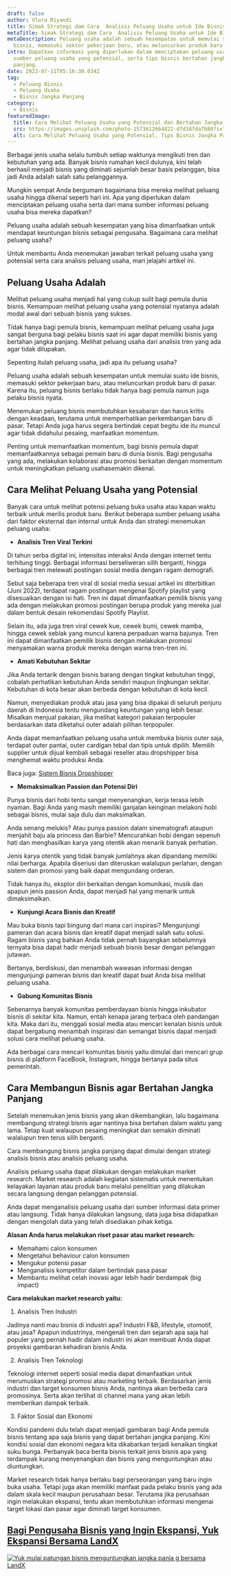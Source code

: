 ```yaml
---
draft: false
author: Vlora Riyandi
title: Simak Strategi dam Cara  Analisis Peluang Usaha untuk Ide Bisnis Anda
metaTitle: Simak Strategi dam Cara  Analisis Peluang Usaha untuk Ide Bisnis Anda
metaDescription: Peluang usaha adalah sebuah kesempatan untuk memulai suatu ide
  bisnis, memasuki sektor pekerjaan baru, atau meluncurkan produk baru di pasar.
intro: Dapatkan informasi yang diperlukan dalam menciptakan peluang usaha dan
  sumber peluang usaha yang potensial, serta tips bisnis bertahan jangka
  panjang.
date: 2022-07-11T05:16:30.034Z
tag:
  - Peluang Bisnis
  - Peluang Usaha
  - Bisnis Jangka Panjang
category:
  - Bisnis
featuredImage:
  title: Cara Melihat Peluang Usaha yang Potensial dan Bertahan Jangka Panjang
  src: https://images.unsplash.com/photo-1573612664822-d7d347da7b80?ixlib=rb-1.2.1&ixid=MnwxMjA3fDB8MHxwaG90by1wYWdlfHx8fGVufDB8fHx8&auto=format&fit=crop&w=870&q=80
  alt: Cara Melihat Peluang Usaha yang Potensial, Tips Bisnis Jangka Panjang
---
```

Berbagai jenis usaha selalu tumbuh setiap waktunya mengikuti tren dan kebutuhan yang ada. Banyak bisnis rumahan kecil dulunya, kini telah berhasil menjadi bisnis yang diminati sejumlah besar basis pelanggan, bisa jadi Anda adalah salah satu pelanggannya.

Mungkin sempat Anda bergumam bagaimana bisa mereka melihat peluang usaha hingga dikenal seperti hari ini. Apa yang diperlukan dalam menciptakan peluang usaha serta dari mana sumber informasi peluang usaha bisa mereka dapatkan? 

Peluang usaha adalah sebuah kesempatan yang bisa dimanfaatkan untuk mendapat keuntungan bisnis sebagai pengusaha. Bagaimana cara melihat peluang usaha?

Untuk membantu Anda menemukan jawaban terkait peluang usaha yang potensial serta cara analisis peluang usaha, mari jelajahi artikel ini.

## Peluang Usaha Adalah

Melihat peluang usaha menjadi hal yang cukup sulit bagi pemula dunia bisnis. Kemampuan melihat peluang usaha yang potensial nyatanya adalah modal awal dari sebuah bisnis yang sukses. 

Tidak hanya bagi pemula bisnis, kemampuan melihat peluang usaha juga sangat berguna bagi pelaku bisnis saat ini agar dapat memiliki bisnis yang bertahan jangka panjang. Melihat peluang usaha dari analisis tren yang ada agar tidak dilupakan.

Sepenting itulah peluang usaha, jadi apa itu peluang usaha?

Peluang usaha adalah sebuah kesempatan untuk memulai suatu ide bisnis, memasuki sektor pekerjaan baru, atau meluncurkan produk baru di pasar. Karena itu, peluang bisnis berlaku tidak hanya bagi pemula namun juga pelaku bisnis nyata.

Menemukan peluang bisnis membutuhkan kesabaran dan harus kritis dengan keadaan, terutama untuk memperhatikan perkembangan baru di pasar. Tetapi Anda juga harus segera bertindak cepat begitu ide itu muncul agar tidak didahului pesaing, manfaatkan momentum.

Penting untuk memanfaatkan momentum, bagi bisnis pemula dapat memanfaatkannya sebagai pemain baru di dunia bisnis. Bagi pengusaha yang ada, melakukan kolaborasi atau promosi berkaitan dengan momentum untuk meningkatkan peluang usahasemakin dikenal.

## Cara Melihat Peluang Usaha yang Potensial

Banyak cara untuk melihat potensi peluang buka usaha atau kapan waktu terbaik untuk merilis produk baru. Berikut beberapa sumber peluang usaha dari faktor eksternal dan internal untuk Anda dan strategi menemukan peluang usaha:

* **Analisis Tren Viral Terkini**

Di tahun serba digital ini, intensitas interaksi Anda dengan internet tentu terhitung tinggi. Berbagai informasi berseliweran silih berganti, hingga berbagai tren melewati postingan sosial media dengan ragam demografi. 

Sebut saja beberapa tren viral di sosial media sesuai artikel ini diterbitkan (Juni 2022), terdapat ragam postingan mengenai Spotify playlist yang disesuaikan dengan isi hati. Tren ini dapat dimanfaatkan pemilik bisnis yang ada dengan melakukan promosi postingan berupa produk yang mereka jual dalam bentuk desain rekomendasi Spotify Playlist.

Selain itu, ada juga tren viral cewek kue, cewek bumi, cewek mamba, hingga cewek seblak yang muncul karena perpaduan warna bajunya. Tren ini dapat dimanfaatkan pemilik bisnis dengan melakukan promosi menyamakan warna produk mereka dengan warna tren-tren ini.

* **Amati Kebutuhan Sekitar**

Jika Anda tertarik dengan bisnis barang dengan tingkat kebutuhan tinggi, cobalah perhatikan kebutuhan Anda sendiri maupun lingkungan sekitar. Kebutuhan di kota besar akan berbeda dengan kebutuhan di kota kecil.

Namun, menyediakan produk atau jasa yang bisa dipakai di seluruh penjuru daerah di Indonesia tentu mengundang keuntungan yang lebih besar. Misalkan menjual pakaian, jika melihat kategori pakaian terpopuler berdasarkan data diketahui outer adalah pilihan terpopuler.

Anda dapat memanfaatkan peluang usaha untuk membuka bisnis outer saja, terdapat outer pantai, outer cardigan tebal dan tipis untuk dipilih. Memilih supplier untuk dijual kembali sebagai reseller atau dropshipper bisa menghemat waktu produksi Anda.

Baca juga: [Sistem Bisnis Dropshipper](https://landx.id/blog/mengenal-dropshipper-bisnis-online-modal-kecil-untung-besar/)

* **Memaksimalkan Passion dan Potensi Diri**

Punya bisnis dari hobi tentu sangat menyenangkan, kerja terasa lebih nyaman. Bagi Anda yang masih memiliki ganjalan keinginan melakoni hobi sebagai bisnis, mulai saja dulu dan maksimalkan.

Anda senang melukis? Atau punya passion dalam sinematografi ataupun menjahit baju ala princess dan Barbie? Mencurahkan hobi dengan sepenuh hati dan menghasilkan karya yang otentik akan menarik banyak perhatian. 

Jenis karya otentik yang tidak banyak jumlahnya akan dipandang memiliki nilai berharga. Apabila diseriusi dan diteruskan walalupun perlahan, dengan sistem dan promosi yang baik dapat mengundang orderan.

Tidak hanya itu, eksplor diri berkaitan dengan komunikasi, musik dan apapun jenis passion Anda, dapat menjadi hal yang menarik untuk dimaksimalkan.

* **Kunjungi Acara Bisnis dan Kreatif**

Mau buka bisnis tapi bingung dari mana cari inspirasi? Mengunjungi pameran dan acara bisnis dan kreatif dapat menjadi salah satu solusi. Ragam bisnis yang bahkan Anda tidak pernah bayangkan sebelumnya ternyata bisa dapat hadir menjadi sebuah bisnis besar dengan pelanggan jutawan.

Bertanya, berdiskusi, dan menambah wawasan informasi dengan mengunjungi pameran bisnis dan kreatif dapat buat Anda bisa melihat peluang usaha.

* **Gabung Komunitas Bisnis**

Sebenarnya banyak komunitas pemberdayaan bisnis hingga inkubator bisnis di sekitar kita. Namun, entah kenapa jarang terbaca oleh pandangan kita. Maka dari itu, menggali sosial media atau mencari kenalan bisnis untuk dapat bergabung menambah inspirasi dan semangat bisnis dapat menjadi solusi cara melihat peluang usaha.

Ada berbagai cara mencari komunitas bisnis yaitu dimulai dari mencari grup bisnis di platform FaceBook, Instagram, hingga bertanya pada situs pemerintah.

## Cara Membangun Bisnis agar Bertahan Jangka Panjang

Setelah menemukan jenis bisnis yang akan dikembangkan, lalu bagaimana membangung strategi bisnis agar nantinya bisa bertahan dalam waktu yang lama. Tetap kuat walaupun pesaing meningkat dan semakin diminati walalupun tren terus silih berganti.

Cara membangung bisnis jangka panjang dapat dimulai dengan strategi analisis bisnis atau analisis peluang usaha. 

Analisis peluang usaha dapat dilakukan dengan melakukan market research. Market research adalah kegiatan sistematis untuk menentukan kelayakan layanan atau produk baru melalui penelitian yang dilakukan secara langsung dengan pelanggan potensial. 

Anda dapat menganalisis peluang usaha dari sumber informasi data primer atau langsung. Tidak hanya dilakukan langsung, data juga bisa didapatkan dengan mengolah data yang telah disediakan pihak ketiga.

**Alasan Anda harus melakukan riset pasar atau market research:**

* Memahami calon konsumen
* Mengetahui behaviour calon konsumen
* Mengukur potensi pasar
* Menganalisis kompetitor dalam bertindak pasa pasar
* Membantu melihat celah inovasi agar lebih hadir berdampak (big impact)

**Cara melakukan market research yaitu:**

1. Analisis Tren Industri

Jadinya nanti mau bisnis di industri apa? Industri F&B, lifestyle, otomotif, atau jasa? Apapun industrinya, mengenali tren dan sejarah apa saja hal populer yang pernah hadir dalam industri ini akan membuat Anda dapat proyeksi gambaran kehadiran bisnis Anda.

2. Analisis Tren Teknologi

Teknologi internet seperti sosial media dapat dimanfaatkan untuk merumuskan strategi promosi atau marketing terbaik. Berdasarkan jenis industri dan target konsumen bisnis Anda, nantinya akan berbeda cara promosinya. Serta akan terlihat di channel mana yang akan lebih memberikan dampak terbaik.

3. Faktor Sosial dan Ekonomi

Kondisi pandemi dulu telah dapat menjadi gambaran bagi Anda pemula bisnis tentang apa saja bisnis yang dapat bertahan jangka panjang. Kini kondisi sosial dan ekonomi negara kita dikabarkan terjadi kenaikan tingkat suku bunga. Perbanyak baca berita bisnis terkait jenis bisnis apa yang terdampak kurang menyenangkan dan bisnis yang menguntungkan atau diuntungkan.

Market research tidak hanya berlaku bagi perseorangan yang baru ingin buka usaha. Tetapi juga akan memiliki manfaat pada pelaku bisnis yang ada dalam skala kecil maupun perusahaan besar. Terutama jika perusahaan ingin melakukan ekspansi, tentu akan membutuhkan informasi mengenai target lokasi dan pasar agar diminati target konsumen.

## [Bagi Pengusaha Bisnis yang Ingin Ekspansi, Yuk Ekspansi Bersama LandX](https://landx.id/project/?utm_source=Blog&utm_medium=organic+keyword&utm_campaign=blog&utm_id=Blog)

<!--StartFragment-->

[![Yuk mulai patungan bisnis menguntungkan jangka panja g bersama LandX](https://accountgram-production.sfo2.cdn.digitaloceanspaces.com/landx_ghost/2021/09/Equity-Crowdfunding-di-Indonesia-1--3.png)](https://landx.id/project/?utm_source=Blog&utm_medium=organic+keyword&utm_campaign=blog&utm_id=Blog)

<!--EndFragment-->